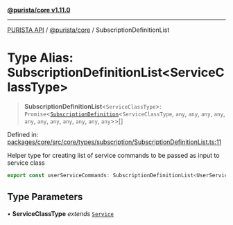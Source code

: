 [**@purista/core v1.11.0**](../README.md)

***

[PURISTA API](../../../packages.md) / [@purista/core](../README.md) / SubscriptionDefinitionList

# Type Alias: SubscriptionDefinitionList\<ServiceClassType\>

> **SubscriptionDefinitionList**\<`ServiceClassType`\>: `Promise`\<[`SubscriptionDefinition`](SubscriptionDefinition.md)\<`ServiceClassType`, `any`, `any`, `any`, `any`, `any`, `any`, `any`, `any`, `any`, `any`, `any`\>\>[]

Defined in: [packages/core/src/core/types/subscription/SubscriptionDefinitionList.ts:11](https://github.com/puristajs/purista/blob/master/packages/core/src/core/types/subscription/SubscriptionDefinitionList.ts#L11)

Helper type for creating list of service commands to be passed as input to service class

```typescript
export const userServiceCommands: SubscriptionDefinitionList<UserService> = [signUp.getDefinition()]
```

## Type Parameters

• **ServiceClassType** *extends* [`Service`](../classes/Service.md)
